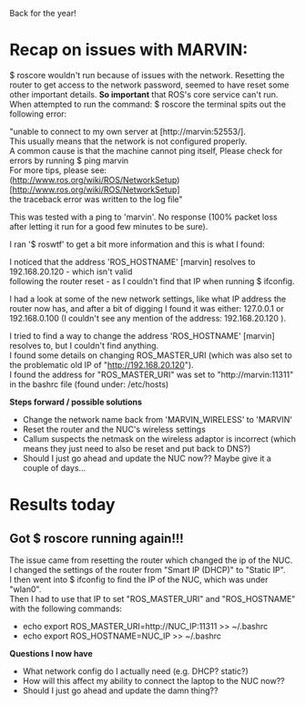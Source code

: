 Back for the year!  
# Recap on issues with MARVIN:  
$ roscore wouldn't run because of issues with the network. Resetting the router to get access to the network password, seemed to have reset some other important details. **So important** that ROS's core service can't run.  
When attempted to run the command: $ roscore the terminal spits out the following error:  
  
"unable to connect to my own server at [http://marvin:52553/].  
This usually means that the network is not configured properly.  
A common cause is that the machine cannot ping itself, Please check for errors by running $ ping marvin  
For more tips, please see:  
(http://www.ros.org/wiki/ROS/NetworkSetup)[http://www.ros.org/wiki/ROS/NetworkSetup]  
the traceback error was written to the log file"  
  
This was tested with a ping to 'marvin'. No response (100% packet loss after letting it run for a good few minutes to be sure).
  
I ran '$ roswtf' to get a bit more information and this is what I found:  
  
I noticed that the address 'ROS_HOSTNAME' [marvin] resolves to 192.168.20.120 - which isn't valid  
following the router reset - as I couldn't find that IP when running $ ifconfig.   
  
I had a look at some of the new network settings, like what IP address the router now has, and after a bit of digging I found it was either:
127.0.0.1 or 192.168.0.100
(I couldn't see any mention of the address: 192.168.20.120 ).
   
I tried to find a way to change the address 'ROS_HOSTNAME' [marvin] resolves to, but I couldn't find anything.  
I found some details on changing ROS_MASTER_URI (which was also set to the problematic old IP of "http://192.168.20.120").  
I found the address for "ROS_MASTER_URI" was set to "http://marvin:11311" in the bashrc file (found under: /etc/hosts)   
  
**Steps forward / possible solutions**  
- Change the network name back from 'MARVIN_WIRELESS' to 'MARVIN'  
- Reset the router and the NUC's wireless settings  
- Callum suspects the netmask on the wireless adaptor is incorrect (which means they just need to also be reset and put back to DNS?)  
- Should I just go ahead and update the NUC now?? Maybe give it a couple of days...  

# Results today  
## Got $ roscore running again!!!  
The issue came from resetting the router which changed the ip of the NUC.  
I changed the settings of the router from "Smart IP (DHCP)" to "Static IP".  
I then went into $ ifconfig to find the IP of the NUC, which was under "wlan0".  
Then I had to use that IP to set "ROS_MASTER_URI" and "ROS_HOSTNAME" with the following commands:  
- echo export ROS_MASTER_URI=http://NUC_IP:11311 >> ~/.bashrc  
- echo export ROS_HOSTNAME=NUC_IP >> ~/.bashrc
  
**Questions I now have**  
- What network config do I actually need (e.g. DHCP? static?)  
- How will this affect my ability to connect the laptop to the NUC now??  
- Should I just go ahead and update the damn thing??  
